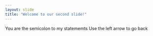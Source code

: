 ```yaml
---
layout: slide
title: "Welcome to our second slide!"
---
```

You are the semicolon to my statememts
Use the left arrow to go back
